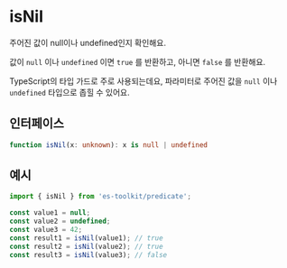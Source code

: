 # isNil 

주어진 값이 null이나 undefined인지 확인해요.

값이 `null` 이나 `undefined` 이면 `true` 를 반환하고, 아니면 `false` 를 반환해요.

TypeScript의 타입 가드로 주로 사용되는데요, 파라미터로 주어진 값을 `null` 이나 `undefined` 타입으로 좁힐 수 있어요.

## 인터페이스

```typescript
function isNil(x: unknown): x is null | undefined
```


## 예시

```typescript
import { isNil } from 'es-toolkit/predicate';

const value1 = null;
const value2 = undefined;
const value3 = 42;
const result1 = isNil(value1); // true
const result2 = isNil(value2); // true
const result3 = isNil(value3); // false
```
